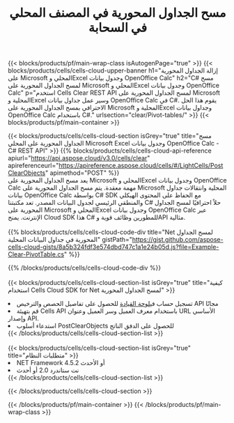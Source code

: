 ﻿---
title:  مسح الجداول المحورية في المصنف المحلي في السحابة
description: واجهات برمجة التطبيقات السحابية ومجموعات SDK لمسح الجداول المحورية على Microsoft Excel وOpenOffice Calc. مسح الجداول المحورية في جداول البيانات المحلية بواسطة Cells Cloud API. يدعم SDK أنواع لغات التطوير. وهي تشمل Android وC# وGo وJava وNodeJS وPerl وPHP وPython وRuby وswift.
---
{{< blocks/products/pf/main-wrap-class isAutogenPage="true" >}}
{{< blocks/products/cells/cells-cloud-upper-banner h1="إزالة الجداول المحورية على Microsoft المحلي وExcel وجدول بيانات OpenOffice Calc" h2="C# مسح لمسح الجداول المحورية على Microsoft المحلي وExcel وجدول بيانات OpenOffice Calc" p="استخدم Cells Clear REST API لمسح الجداول المحورية على Microsoft المحلية وExcel وسير عمل جداول بيانات OpenOffice Calc في C#. يقوم هذا الحل الاحترافي بمسح الجداول المحورية على Microsoft المحلية وExcel وجداول بيانات OpenOffice Calc باستخدام C#." urlsection="clear/Pivot-tables/" >}}
{{< blocks/products/pf/main-container >}}

{{< blocks/products/cells/cells-cloud-section isGrey="true" title="مسح الجداول المحورية على المحلي Microsoft Excel وجدول بيانات OpenOffice Calc - C# REST API" >}}
{{% blocks/products/cells/cells-cloud-api-reference apiurl="https://api.aspose.cloud/v3.0/cells/clear" apireferenceurl="https://apireference.aspose.cloud/cells/#/LightCells/PostClearObjects" apimethod="POST" %}}
<br/>
يعد مسح الجداول المحورية على Microsoft المحلي وExcel وجدول بيانات OpenOffice Calc مهمة معقدة. يتم مسح الجداول المحورية على Microsoft المحلية وانتقالات جداول بيانات OpenOffice Calc بواسطة C# SDK مع الحفاظ على المحتوى الهيكلي والمنطقي الرئيسي لجدول البيانات المصدر. تعد مكتبتنا C# حلاً احترافيًا لمسح الجداول المحورية على Microsoft المحلي وExcel وجدول بيانات OpenOffice Calc عبر الإنترنت. يمنح Cloud SDK هذا C# للمطورين وظائف قوية وAPI مثالية.
<br/>
<br/>
{{% blocks/products/cells/cells-cloud-code-div title="Net لمسح الجداول المحورية في جداول البيانات المحلية" gistPath="https://gist.github.com/aspose-cells-cloud-gists/8a5b324fdf3e574dbd747c1a1e24b05d.js?file=Example-Clear-PivotTable.cs" %}}
  
{{% /blocks/products/cells/cells-cloud-code-div %}}
<br/>
<br/>
{{< blocks/products/cells/cells-cloud-section-list isGrey="true" title="كيفية استخدام Cells Cloud SDK for Net لمسح الجداول المحورية" >}}
<li> تسجيل حساب في<a href="https://dashboard.aspose.cloud/">لوحة القيادة</a> للحصول على تفاصيل الحصص والترخيص API مجانًا</li>
<li>قم بتهيئة Cells API باستخدام معرف العميل وسر العميل وعنوان URL الأساسي وإصدار API.</li>
<li>استدعاء أسلوب PostClearObjects للحصول على الدفق الناتج</li>
{{< /blocks/products/cells/cells-cloud-section-list >}}
<br/>
<br/>
{{< blocks/products/cells/cells-cloud-section-list isGrey="true" title="متطلبات النظام" >}}
<li>NET Framework 4.5.2 أو الأحدث</li>
<li>نت ستاندرد 2.0 أو أحدث</li>
{{< /blocks/products/cells/cells-cloud-section-list >}}

{{< /blocks/products/cells/cells-cloud-section >}}

{{< /blocks/products/pf/main-container >}}
{{< /blocks/products/pf/main-wrap-class >}}
